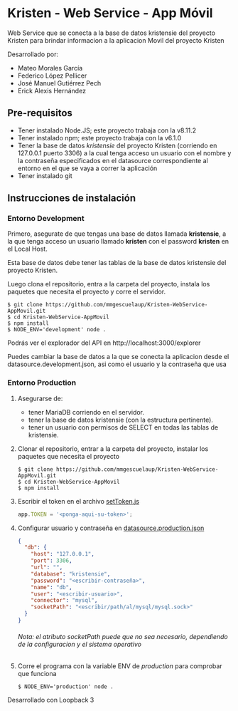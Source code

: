 # Kristen - Web Service - App Móvil
Web Service que se conecta a la base de datos kristensie del proyecto 
Kristen para brindar informacion a la aplicacion Movil del proyecto Kristen

Desarrollado por: 
- Mateo Morales García
- Federico López Pellicer
- José Manuel Gutiérrez Pech
- Erick Alexis Hernández

## Pre-requisitos

* Tener instalado Node.JS; este proyecto trabaja con la v8.11.2
* Tener instalado npm; este proyecto trabaja con la v6.1.0
* Tener la base de datos _kristensie_ del proyecto Kristen (corriendo en 127.0.0.1 puerto 3306) a la cual tenga acceso un usuario con el nombre y la contraseña especificados en el datasource correspondiente al entorno en el que se vaya a correr la aplicación
* Tener instalado git

## Instrucciones de instalación

### Entorno Development

Primero, asegurate de que tengas una base de datos llamada **kristensie**, a la que tenga acceso un usuario llamado **kristen** con el password **kristen** en el Local Host.

Esta base de datos debe tener las tablas de la base de datos kristensie del proyecto Kristen.

Luego clona el repositorio, entra a la carpeta del proyecto, instala los paquetes que necesita el proyecto y corre el servidor.
```
$ git clone https://github.com/mmgescuelaup/Kristen-WebService-AppMovil.git
$ cd Kristen-WebService-AppMovil
$ npm install
$ NODE_ENV='development' node .
```

Podrás ver el explorador del API en http://localhost:3000/explorer

Puedes cambiar la base de datos a la que se conecta la aplicacion desde el datasource.development.json, asi como el usuario y la contraseña que usa

### Entorno Production

1. Asegurarse de:
    - tener MariaDB corriendo en el servidor.
    - tener la base de datos kristensie (con la estructura pertinente).
    - tener un usuario con permisos de SELECT en todas las tablas de kristensie.

2. Clonar el repositorio, entrar a la carpeta del proyecto, instalar los paquetes que necesita el proyecto

    ```
    $ git clone https://github.com/mmgescuelaup/Kristen-WebService-AppMovil.git
    $ cd Kristen-WebService-AppMovil
    $ npm install
    ```

3. Escribir el token en el archivo [setToken.js](server/boot/setToken.js)
    ```js
    app.TOKEN = '<ponga-aqui-su-token>';
    ```
4. Configurar usuario y contraseña en [datasource.production.json](server/datasources.production.json)
    ```json
    {
      "db": {
        "host": "127.0.0.1",
        "port": 3306,
        "url": "",
        "database": "kristensie",
        "password": "<escribir-contraseña>",
        "name": "db",
        "user": "<escribir-usuario>",
        "connector": "mysql",
        "socketPath": "<escribir/path/al/mysql/mysql.sock>"
      }
    }
    ```
    ###### Nota: el atributo socketPath puede que no sea necesario, dependiendo de la configuracion y el sistema operativo

5. Corre el programa con la variable ENV de _production_ para comprobar que funciona

    `$ NODE_ENV='production' node .`

    
Desarrollado con Loopback 3